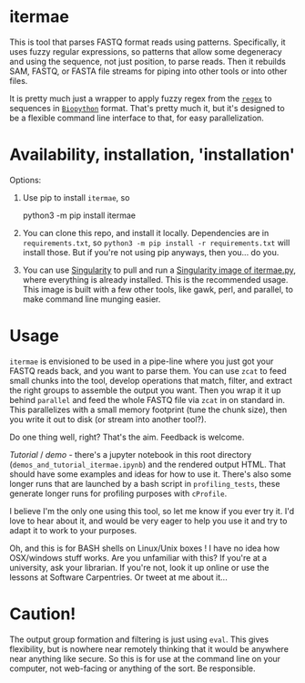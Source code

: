 # itermae

This is tool that parses FASTQ format reads using patterns. 
Specifically, it uses fuzzy regular expressions, so patterns that allow some
degeneracy and using the sequence, not just position, to parse reads.
Then it rebuilds SAM, FASTQ, or FASTA file streams for piping into other tools
or into other files.

It is pretty much just a wrapper to apply fuzzy regex from the 
[`regex`](https://pypi.org/project/regex/)
to sequences in 
[`Biopython`](https://pypi.org/project/biopython/) 
format. That's pretty much it, but it's designed
to be a flexible command line interface to that, for easy parallelization.

# Availability, installation, 'installation'

Options:

1. Use pip to install `itermae`, so 

    python3 -m pip install itermae

1. You can clone this repo, and install it locally. Dependencies are in
    `requirements.txt`, so 
    `python3 -m pip install -r requirements.txt` will install those.
    But if you're not using pip anyways, then you... do you.

1. You can use [Singularity](https://syslab.org) to pull and run a 
    [Singularity image of itermae.py](https://singularity-hub.org/collections/4537), 
    where everything is already installed.
    This is the recommended usage. This image is built with a few other tools,
    like gawk, perl, and parallel, to make command line munging easier.

# Usage

`itermae` is envisioned to be used in a pipe-line where you just got your
FASTQ reads back, and you want to parse them. You can use `zcat` to feed
small chunks into the tool, develop operations that match, filter, and extract
the right groups to assemble the output you want. Then you wrap it it up behind
`parallel` and feed the whole FASTQ file via `zcat` in on standard in.
This parallelizes with a small memory footprint (tune the chunk size), then
you write it out to disk (or stream into another tool?).

Do one thing well, right? That's the aim. Feedback is welcome.

*Tutorial* / *demo*  - there's a jupyter notebook in this root directory
(`demos_and_tutorial_itermae.ipynb`) and the rendered output HTML.
That should have some examples and ideas for how to use it.
There's also some longer runs that are launched by a bash script in
`profiling_tests`, these generate longer runs for profiling purposes
with `cProfile`.

I believe I'm the only one using this tool, so let me know if you ever try it.
I'd love to hear about it, and would be very eager to help you use it and
try to adapt it to work to your purposes. 

Oh, and this is for BASH shells on Linux/Unix boxes ! I have no idea how
OSX/windows stuff works. Are you unfamiliar with this? If you're at a 
university, ask your librarian. If you're not, look it up online or use the
lessons at Software Carpentries. Or tweet at me about it...

# Caution!

The output group formation and filtering is just using `eval`. This gives
flexibility, but is nowhere near remotely thinking that it would be anywhere
near anything like secure. So this is for use at the command line on your
computer, not web-facing or anything of the sort. Be responsible.
